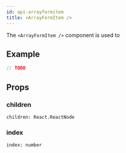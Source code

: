 ```yaml
---
id: api-arrayformitem
title: <ArrayFormItem />
---
```


The `<ArrayFormItem />` component is used to 

## Example

```typescript jsx
// TODO
```

## Props

### children
`children: React.ReactNode`

### index
`index: number`

